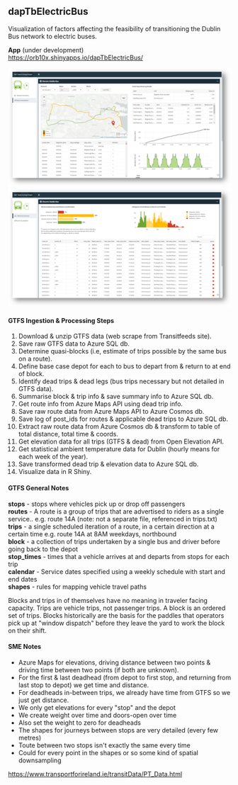 ## dapTbElectricBus

Visualization of factors affecting the feasibility of transitioning the Dublin Bus network to electric buses.

**App** (under development)  
https://orb10x.shinyapps.io/dapTbElectricBus/
  
![](app/www/screen1.png)
![](app/www/screen2.png)
  
#### GTFS Ingestion & Processing Steps

1. Download & unzip GTFS data (web scrape from Transitfeeds site).
2. Save raw GTFS data to Azure SQL db.
3. Determine quasi-blocks (i.e, estimate of trips possible by the same bus on a route).
4. Define base case depot for each to bus to depart from & return to at end of block.
5. Identify dead trips & dead legs (bus trips necessary but not detailed in GTFS data).
6. Summarise block & trip info & save summary info to Azure SQL db.
7. Get route info from Azure Maps API using dead trip info.
8. Save raw route data from Azure Maps API to Azure Cosmos db.
9. Save log of post_ids for routes & applicable dead trips to Azure SQL db.
10. Extract raw route data from Azure Cosmos db & transform to table of total distance, total time & coords.
11. Get elevation data for all trips (GTFS & dead) from Open Elevation API.
12. Get statistical ambient temperature data for Dublin (hourly means for each week of the year).
13. Save transformed dead trip & elevation data to Azure SQL db.  
14. Visualize data in R Shiny.

  
#### GTFS General Notes

**stops** - stops where vehicles pick up or drop off passengers  
**routes** -  A route is a group of trips that are advertised to riders as a single service.. e.g. route 14A (note: not a separate file, referenced in trips.txt)  
**trips** - a single scheduled iteration of a route, in a certain direction at a certain time e.g. route 14A at 8AM weekdays, northbound  
**block** - a collection of trips undertaken by a single bus and driver before going back to the depot  
**stop_times** - times that a vehicle arrives at and departs from stops for each trip  
**calendar** - Service dates specified using a weekly schedule with start and end dates  
**shapes** - rules for mapping vehicle travel paths  

Blocks and trips in of themselves have no meaning in traveler facing capacity. Trips are vehicle trips, not passenger trips. A block is an ordered set of trips. Blocks historically are the basis for the paddles that operators pick up at "window dispatch" before they leave the yard to work the block on their shift. 

#### SME Notes

- Azure Maps for elevations, driving distance between two points & driving time between two points (if both are unknown).  
- For the first & last deadhead (from depot to first stop, and returning from last stop to depot) we get time and distance.
- For deadheads in-between trips, we already have time from GTFS so we just get distance.  
- We only get elevations for every "stop" and the depot
- We create weight over time and doors-open over time
- Also set the weight to zero for deadheads
- The shapes for journeys between stops are very detailed (every few metres)
- Toute between two stops isn't exactly the same every time
- Could for every point in the shapes or so some kind of spatial downsampling 

https://www.transportforireland.ie/transitData/PT_Data.html
